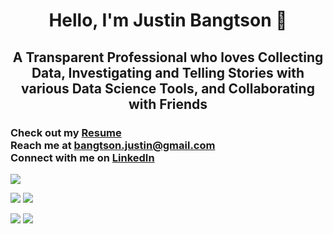 <h1 align="center">Hello, I'm Justin Bangtson 👋</h1>
<h2 align="center">A Transparent Professional who loves Collecting Data, Investigating and Telling Stories with various Data Science Tools, and Collaborating with Friends</h2>

<h3>Check out my <a href="assets/JustinBangtson_resume.pdf" target="blank">Resume</a><br>  Reach me at <a href="mailto:bangtson.justin@gmail.com" target="blank">bangtson.justin@gmail.com</a><br>  Connect with me on <a href="https://www.linkedin.com/in/justin-bangtson/" target="blank">LinkedIn</a></h3> 

![](http://github-profile-summary-cards.vercel.app/api/cards/profile-details?username=JBangtson&theme=great_gatsby) 

![](http://github-profile-summary-cards.vercel.app/api/cards/repos-per-language?username=JBangtson&theme=great_gatsby) ![](http://github-profile-summary-cards.vercel.app/api/cards/most-commit-language?username=JBangtson&theme=great_gatsby) 

![](http://github-profile-summary-cards.vercel.app/api/cards/stats?username=JBangtson&theme=great_gatsby) ![](http://github-profile-summary-cards.vercel.app/api/cards/productive-time?username=JBangtson&theme=great_gatsby&utcOffset=8) 

